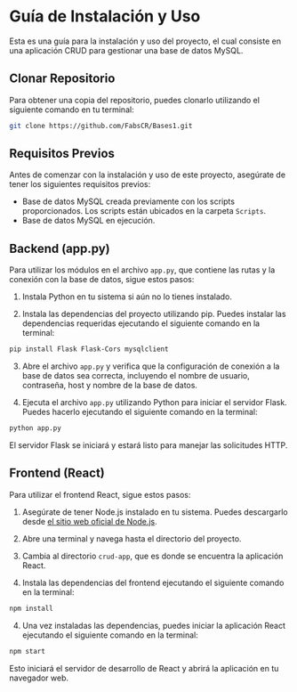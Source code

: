 # Guía de Instalación y Uso

Esta es una guía para la instalación y uso del proyecto, el cual consiste en una aplicación CRUD para gestionar una base de datos MySQL.

## Clonar Repositorio

Para obtener una copia del repositorio, puedes clonarlo utilizando el siguiente comando en tu terminal:

```bash
git clone https://github.com/FabsCR/Bases1.git
```

## Requisitos Previos

Antes de comenzar con la instalación y uso de este proyecto, asegúrate de tener los siguientes requisitos previos:

- Base de datos MySQL creada previamente con los scripts proporcionados. Los scripts están ubicados en la carpeta `Scripts`.
- Base de datos MySQL en ejecución.


## Backend (app.py)

Para utilizar los módulos en el archivo `app.py`, que contiene las rutas y la conexión con la base de datos, sigue estos pasos:

1. Instala Python en tu sistema si aún no lo tienes instalado.

2. Instala las dependencias del proyecto utilizando pip. Puedes instalar las dependencias requeridas ejecutando el siguiente comando en la terminal:

```bash
pip install Flask Flask-Cors mysqlclient
```

3. Abre el archivo `app.py` y verifica que la configuración de conexión a la base de datos sea correcta, incluyendo el nombre de usuario, contraseña, host y nombre de la base de datos.
   
4. Ejecuta el archivo `app.py` utilizando Python para iniciar el servidor Flask. Puedes hacerlo ejecutando el siguiente comando en la terminal:

```bash
python app.py
```

El servidor Flask se iniciará y estará listo para manejar las solicitudes HTTP.

## Frontend (React)

Para utilizar el frontend React, sigue estos pasos:

1. Asegúrate de tener Node.js instalado en tu sistema. Puedes descargarlo desde [el sitio web oficial de Node.js](https://nodejs.org/).

2. Abre una terminal y navega hasta el directorio del proyecto.

3. Cambia al directorio `crud-app`, que es donde se encuentra la aplicación React.

4. Instala las dependencias del frontend ejecutando el siguiente comando en la terminal:


```bash
npm install
```

4. Una vez instaladas las dependencias, puedes iniciar la aplicación React ejecutando el siguiente comando en la terminal:
```bash
npm start
```

Esto iniciará el servidor de desarrollo de React y abrirá la aplicación en tu navegador web.
